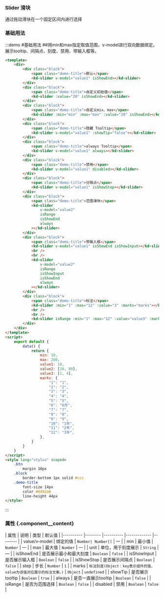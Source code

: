 ### Slider 滑块
通过拖动滑块在一个固定区间内进行选择

### 基础用法
:::demo #基础用法  ##用min和max指定取值范围，v-model进行双向数据绑定。展示tooltip、间隔点、刻度、禁用、带输入框等。

```html
<template>
    <div>
        <div class="block">
            <span class="demo-title">默认</span>
            <kd-slider v-model="value1" isShowEnd></kd-slider>
        </div>
        <div class="block">
            <span class="demo-title">自定义初始值</span>
            <kd-slider :value="20" isShowEnd></kd-slider>
        </div>
        <div class="block">
            <span class="demo-title">自定义mix、max</span>
            <kd-slider :min="min" :max="max" :value="20" isShowEnd></kd-slider>
        </div>
        <div class="block">
            <span class="demo-title">隐藏 Tooltip</span>
            <kd-slider v-model="value1" :showTip="false"></kd-slider>
        </div>
        <div class="block">
            <span class="demo-title">always Tooltip</span>
            <kd-slider v-model="value1" always></kd-slider>
        </div>
        <div class="block">
            <span class="demo-title">禁用</span>
            <kd-slider v-model="value1" disabled></kd-slider>
        </div>
        <div class="block">
            <span class="demo-title">分隔点</span>
            <kd-slider v-model="value1" isShowStop></kd-slider>
        </div>
        <div class="block">
            <span class="demo-title">范围滑块</span>
            <kd-slider
                v-model="value2"
                isRange
                isShowEnd
                always
            ></kd-slider>
        </div>
        <div class="block">
            <span class="demo-title">带输入框</span>
            <kd-slider v-model="value1" isShowEnd isShowInput></kd-slider>
            <br />
            <br />
            <kd-slider
                v-model="value2"
                isRange
                isShowInput
                isShowEnd
                always
            ></kd-slider>
        </div>
        <div class="block">
            <span class="demo-title">标注</span>
            <kd-slider :min="1" :max="12" :value="3" :marks="marks"></kd-slider>
            <br />
            <br />
            <kd-slider isRange :min="1" :max="12" :value="value3" :marks="marks"></kd-slider>
        </div>
    </div>
</template>
<script>
    export default {
        data() {
            return {
                min: 10,
                max: 200,
                value1: 10,
                value2: [10, 80],
                value3: [1, 4],
                marks: {
                    "1": "1",
                    "2": "2",
                    "3": "3",
                    "4": "4",
                    "5": "5",
                    "6": "6月",
                    "7": "7",
                    "8": "8",
                    "9": "9",
                    "10": "1年",
                    "11": "2年",
                    "12": "3年",
                },
            }
        }
    }
</script>
<style lang="stylus" scoped>
    .btn
        margin 10px
    .block
        border-bottom 1px solid #ccc
    .demo-title
        font-size 14px
        color #8492a6
        line-height 44px
</style>
```

:::

### 属性 {.component__content}

|   属性    |   说明    |   类型    |   默认值  |
|---------- |-------- |---------- |-------------  |-------- |
| value/v-model     | 绑定的值   | `Number| Number[]`    |     —    |
| min     | 最小值   | `Number`    |     —    |
| max     | 最大值   | `Number`    |     —    |
| unit     | 单位，用于刻度展示   | `String`    |     —    |
| isShowEnd     | 是否展示最小和最大刻度   | `Boolean`    |     `false`    |
| isShowInput     | 是否展示输入框  | `Boolean`    |     `false`    |
| isShowStop     | 是否展示间隔点  | `Boolean`    |     `false`    |
| step     | 步长  | `Number`    |     `1`    |
| marks     | `标注刻度(Object：key表示组件的值，value为该值对应展示的标注文案。)`  | `Object`    |     `undefined`    |
| showTip     | 是否展示tooltip  | `Boolean`    |     `true`    |
| always     | 是否一直展示tooltip  | `Boolean`    |     `false`    |
| isRange     | 是否为范围选择  | `Boolean`    |     `false`    |
| disabled     | 禁用  | `Boolean`    |     `false`    |
